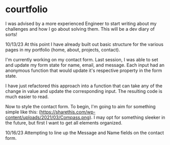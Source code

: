 # courtfolio

I was advised by a more experienced Engineer to start writing about my challenges and how I go about solving them. This will be a dev diary of sorts!

10/13/23
At this point I have already built out basic structure for the various pages in my portfolio (home, about, projects, contact). 

I'm currently working on my contact form. Last session, I was able to set and update my form state for name, email, and message. Each input had an anonymous function that would update it's respective property in the form state.

I have just refactored this approach into a function that can take any of the change in value and update the corresponding input. The resulting code is much easier to read.

Now to style the contact form. To begin, I'm going to aim for something simple like this: (https://sharethis.com/wp-content/uploads/2021/03/Compass.png). I may opt for something sleeker in the future, but first I want to get all elements organized.

10/16/23
Attempting to line up the Message and Name fields on the contact form. 